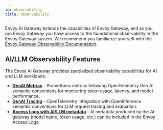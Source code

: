 ```yaml
---
id: observability
title: Observability
---
```

Envoy AI Gateway extends the capabilities of Envoy Gateway, and as you run Envoy Gateway you have access to the foundational observability in the Envoy Gateway system.
We recommend you familiarize yourself with the [Envoy Gateway Observability Documentation](https://gateway.envoyproxy.io/docs/tasks/observability/).

## AI/LLM Observability Features

The Envoy AI Gateway provides specialized observability capabilities for AI and LLM workloads:

- **[GenAI Metrics](./metrics.md)** - Prometheus metrics following OpenTelemetry Gen AI semantic conventions for monitoring token usage, latency, and model performance.
- **[GenAI Tracing](./tracing.md)** - OpenTelemetry integration with OpenInference semantic conventions for LLM request tracing and evaluation.
- **[Access Logs with AI/LLM metadata](./accesslogs.md)** - AI metadata produced by the AI gateway (model name, token usage, etc.) can be included in the Envoy Access Logs.
